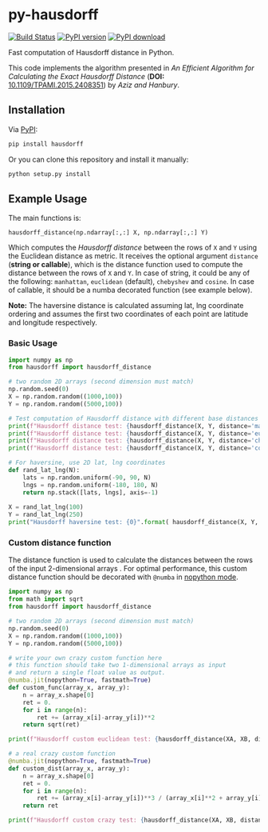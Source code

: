 # py-hausdorff
[![Build Status][travis-image]][travis-url]  [![PyPI version][pypi-image]][pypi-url]  [![PyPI download][download-image]][pypi-url]

Fast computation of Hausdorff distance in Python. 

This code implements the algorithm presented in _An Efficient Algorithm for Calculating the Exact Hausdorff Distance_ (__DOI:__ [10.1109/TPAMI.2015.2408351](https://doi.org/10.1109/TPAMI.2015.2408351)) by _Aziz and Hanbury_.


## Installation

Via [PyPI](https://pypi.org/project/hausdorff/):

```bash
pip install hausdorff
```
Or you can clone this repository and install it manually: 

```bash
python setup.py install
```

## Example Usage
The main functions is: 

`hausdorff_distance(np.ndarray[:,:] X, np.ndarray[:,:] Y)`

Which computes the _Hausdorff distance_ between the rows of `X` and `Y` using the Euclidean distance as metric. It receives the optional argument `distance` (**string or callable**), which is the distance function used to compute the distance between the rows of `X` and `Y`. In case of string, it could be any of the following: `manhattan`, `euclidean` (default), `chebyshev` and `cosine`. In case of callable, it should be a numba decorated function (see example below).


__Note:__ The haversine distance is calculated assuming lat, lng coordinate ordering and assumes
 the first two coordinates of each point are latitude and longitude respectively.
 
 ### Basic Usage

```python
import numpy as np
from hausdorff import hausdorff_distance

# two random 2D arrays (second dimension must match)
np.random.seed(0)
X = np.random.random((1000,100))
Y = np.random.random((5000,100))

# Test computation of Hausdorff distance with different base distances
print(f"Hausdorff distance test: {hausdorff_distance(X, Y, distance='manhattan')}")
print(f"Hausdorff distance test: {hausdorff_distance(X, Y, distance='euclidean')}")
print(f"Hausdorff distance test: {hausdorff_distance(X, Y, distance='chebyshev')}")
print(f"Hausdorff distance test: {hausdorff_distance(X, Y, distance='cosine')}")

# For haversine, use 2D lat, lng coordinates
def rand_lat_lng(N):
    lats = np.random.uniform(-90, 90, N)
    lngs = np.random.uniform(-180, 180, N)
    return np.stack([lats, lngs], axis=-1)
        
X = rand_lat_lng(100)
Y = rand_lat_lng(250)
print("Hausdorff haversine test: {0}".format( hausdorff_distance(X, Y, distance="haversine") ))
```

### Custom distance function

The distance function is used to calculate the distances between the rows of the input 2-dimensional arrays . For optimal performance, this custom distance function should be decorated with `@numba` in [nopython mode](https://numba.pydata.org/numba-doc/latest/user/jit.html).

```python
import numpy as np
from math import sqrt
from hausdorff import hausdorff_distance

# two random 2D arrays (second dimension must match)
np.random.seed(0)
X = np.random.random((1000,100))
Y = np.random.random((5000,100))

# write your own crazy custom function here
# this function should take two 1-dimensional arrays as input
# and return a single float value as output.
@numba.jit(nopython=True, fastmath=True)
def custom_func(array_x, array_y):
    n = array_x.shape[0]
    ret = 0.
    for i in range(n):
        ret += (array_x[i]-array_y[i])**2
    return sqrt(ret)

print(f"Hausdorff custom euclidean test: {hausdorff_distance(XA, XB, distance=custom_dist)}")

# a real crazy custom function
@numba.jit(nopython=True, fastmath=True)
def custom_dist(array_x, array_y):
    n = array_x.shape[0]
    ret = 0.
    for i in range(n):
        ret += (array_x[i]-array_y[i])**3 / (array_x[i]**2 + array_y[i]**2 + 0.1)
    return ret

print(f"Hausdorff custom crazy test: {hausdorff_distance(XA, XB, distance=custom_dist)}")
```

[travis-image]: https://travis-ci.org/mavillan/py-hausdorff.svg?branch=master
[travis-url]: https://travis-ci.org/mavillan/py-hausdorff
[pypi-image]: http://img.shields.io/pypi/v/hausdorff.svg
[pypi-url]: https://pypi.org/project/hausdorff/
[download-image]: http://img.shields.io/pypi/dm/hausdorff.svg
